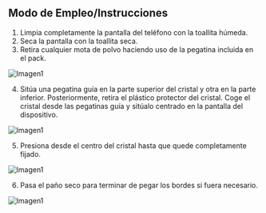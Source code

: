 ## Modo de Empleo/Instrucciones

1. Limpia completamente la pantalla del teléfono con la toallita húmeda.
2. Seca la pantalla con la toallita seca.
3. Retira cualquier mota de polvo haciendo uso de la pegatina incluida en el pack.

![Imagen1](http://static.energysistem.com/images/manuals/42689/5965eef1eecfd.jpg)

4. Sitúa una pegatina guía en la parte superior del cristal y otra en la parte inferior. Posteriormente, retira el plástico protector del cristal. Coge el cristal desde las pegatinas guía y sitúalo centrado en la pantalla del dispositivo.

![Imagen1](http://static.energysistem.com/images/manuals/44362/599573bf63a54.jpg)

5. Presiona desde el centro del cristal hasta que quede completamente fijado.

![Imagen1](http://static.energysistem.com/images/manuals/42689/5965ef00d03b6.jpg)

6. Pasa el paño seco para terminar de pegar los bordes si fuera necesario.

![Imagen1](http://static.energysistem.com/images/manuals/42689/5965ef0655283.jpg)
